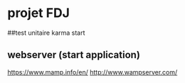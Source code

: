 # projet FDJ

##test unitaire
karma start

## webserver (start application)
https://www.mamp.info/en/
http://www.wampserver.com/
